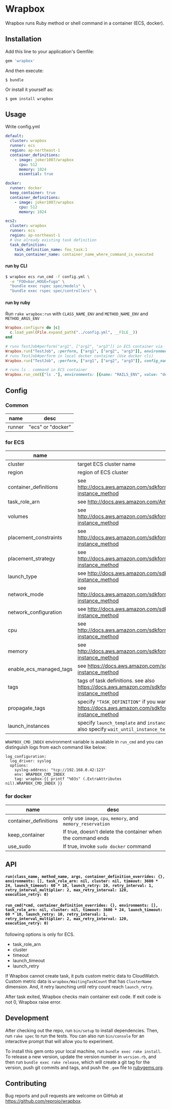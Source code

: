# Wrapbox

Wrapbox runs Ruby method or shell command in a container (ECS, docker).

## Installation

Add this line to your application's Gemfile:

```ruby
gem 'wrapbox'
```

And then execute:

    $ bundle

Or install it yourself as:

    $ gem install wrapbox

## Usage

Write config.yml

```yaml
default:
  cluster: wrapbox
  runner: ecs
  region: ap-northeast-1
  container_definitions:
    - image: joker1007/wrapbox
      cpu: 512
      memory: 1024
      essential: true

docker:
  runner: docker
  keep_container: true
  container_definitions:
    - image: joker1007/wrapbox
      cpu: 512
      memory: 1024

ecs2:
  cluster: wrapbox
  runner: ecs
  region: ap-northeast-1
  # Use already existing task definition
  task_definition:
    task_definition_name: foo_task:1
    main_container_name: container_name_where_command_is_executed
```

#### run by CLI

```sh
$ wrapbox ecs run_cmd -f config.yml \
  -e "FOO=bar,HOGE=fuga" \
  "bundle exec rspec spec/models" \
  "bundle exec rspec spec/controllers" \
```

#### run by ruby

Run `rake wrapbox:run` with `CLASS_NAME_ENV` and `METHOD_NAME_ENV` and `METHOD_ARGS_ENV`

```ruby
Wrapbox.configure do |c|
  c.load_yaml(File.expand_path("../config.yml", __FILE__))
end

# runs TestJob#perform("arg1", ["arg2", "arg3"]) in ECS container via `rake wrapbox:run`
Wrapbox.run("TestJob", :perform, ["arg1", ["arg2", "arg3"]], environments: [{name: "RAILS_ENV", value: "development"}]) # use default config
# runs TestJob#perform in local docker container (Use docker cli)
Wrapbox.run("TestJob", :perform, ["arg1", ["arg2", "arg3"]], config_name: :docker, environments: [{name: "RAILS_ENV", value: "development"}]) # use docker config

# runs ls . command in ECS container
Wrapbox.run_cmd(["ls ."], environments: [{name: "RAILS_ENV", value: "development"}])
```

## Config

### Common

| name   | desc              |
| ------ | ----------------- |
| runner | "ecs" or "docker" |

### for ECS

| name                    | desc                                                                                                       |
| ----------------------- | ------------------------------------------------                                                           |
| cluster                 | target ECS cluster name                                                                                    |
| region                  | region of ECS cluster                                                                                      |
| container_definitions   | see http://docs.aws.amazon.com/sdkforruby/api/Aws/ECS/Client.html#register_task_definition-instance_method |
| task_role_arn           | see http://docs.aws.amazon.com/AmazonECS/latest/developerguide/task-iam-roles.html                         |
| volumes                 | see http://docs.aws.amazon.com/sdkforruby/api/Aws/ECS/Client.html#register_task_definition-instance_method |
| placement_constraints   | see http://docs.aws.amazon.com/sdkforruby/api/Aws/ECS/Client.html#register_task_definition-instance_method |
| placement_strategy      | see http://docs.aws.amazon.com/sdkforruby/api/Aws/ECS/Client.html#register_task_definition-instance_method |
| launch_type             | see http://docs.aws.amazon.com/sdkforruby/api/Aws/ECS/Client.html#run_task-instance_method                 |
| network_mode            | see http://docs.aws.amazon.com/sdkforruby/api/Aws/ECS/Client.html#register_task_definition-instance_method |
| network_configuration   | see http://docs.aws.amazon.com/sdkforruby/api/Aws/ECS/Client.html#run_task-instance_method                 |
| cpu                     | see http://docs.aws.amazon.com/sdkforruby/api/Aws/ECS/Client.html#register_task_definition-instance_method |
| memory                  | see http://docs.aws.amazon.com/sdkforruby/api/Aws/ECS/Client.html#register_task_definition-instance_method |
| enable_ecs_managed_tags | see https://docs.aws.amazon.com/sdkforruby/api/Aws/ECS/Client.html#run_task-instance_method                |
| tags                    | tags of task definitions. see also https://docs.aws.amazon.com/sdkforruby/api/Aws/ECS/Client.html#register_task_definition-instance_method |
| propagate_tags          | specify `"TASK_DEFINITION"` if you want to propagate tags to tasks. see also https://docs.aws.amazon.com/sdkforruby/api/Aws/ECS/Client.html#run_task-instance_method |
| launch_instances        | specify `launch_template` and `instance_type` for [Aws::EC2::Client#run_instances](https://docs.aws.amazon.com/sdkforruby/api/Aws/EC2/Client.html#run_instances-instance_method). You can also specify `wait_until_instance_terminated` (default: true) |

`WRAPBOX_CMD_INDEX` environment variable is available in `run_cmd` and you can distinguish logs from each command like below:

```
log_configuration:
  log_driver: syslog
  options:
    syslog-address: "tcp://192.168.0.42:123"
    env: WRAPBOX_CMD_INDEX
    tag: wrapbox-{{ printf "%03s" (.ExtraAttributes nil).WRAPBOX_CMD_INDEX }}
```

### for docker
| name                  | desc                                                        |
| --------------------  | ----------------------------------------------------------- |
| container_definitions | only use `image`, `cpu`, `memory`, and `memory_reservation` |
| keep_container        | If true, doesn't delete the container when the command ends |
| use_sudo              | If true, invoke `sudo docker` command                       |

## API

#### `run(class_name, method_name, args, container_definition_overrides: {}, environments: [], task_role_arn: nil, cluster: nil, timeout: 3600 * 24, launch_timeout: 60 * 10, launch_retry: 10, retry_interval: 1, retry_interval_multiplier: 2, max_retry_interval: 120, execution_retry: 0)`

#### `run_cmd(*cmd, container_definition_overrides: {}, environments: [], task_role_arn: nil, cluster: nil, timeout: 3600 * 24, launch_timeout: 60 * 10, launch_retry: 10, retry_interval: 1, retry_interval_multiplier: 2, max_retry_interval: 120, execution_retry: 0)`

following options is only for ECS.

- task_role_arn
- cluster
- timeout
- launch_timeout
- launch_retry

If Wrapbox cannot create task, it puts custom metric data to CloudWatch.
Custom metric data is `wrapbox/WaitingTaskCount` that has `ClusterName` dimension.
And, it retry launching until retry count reach `launch_retry`.

After task exited, Wrapbox checks main container exit code.
If exit code is not 0, Wrapbox raise error.

## Development

After checking out the repo, run `bin/setup` to install dependencies. Then, run `rake spec` to run the tests. You can also run `bin/console` for an interactive prompt that will allow you to experiment.

To install this gem onto your local machine, run `bundle exec rake install`. To release a new version, update the version number in `version.rb`, and then run `bundle exec rake release`, which will create a git tag for the version, push git commits and tags, and push the `.gem` file to [rubygems.org](https://rubygems.org).

## Contributing

Bug reports and pull requests are welcome on GitHub at https://github.com/reproio/wrapbox.

